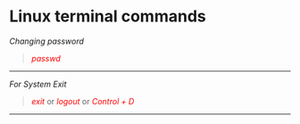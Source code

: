 # Linux terminal commands

_Changing password_

<blockquote>
<em style="color:red">passwd</em>
</blockquote>
<hr>

_For System Exit_

<blockquote>
<em style="color:red">exit</em> or
<em style="color:red">logout</em> or
<em style="color:red">Control + D</em>
</blockquote>
<hr>
